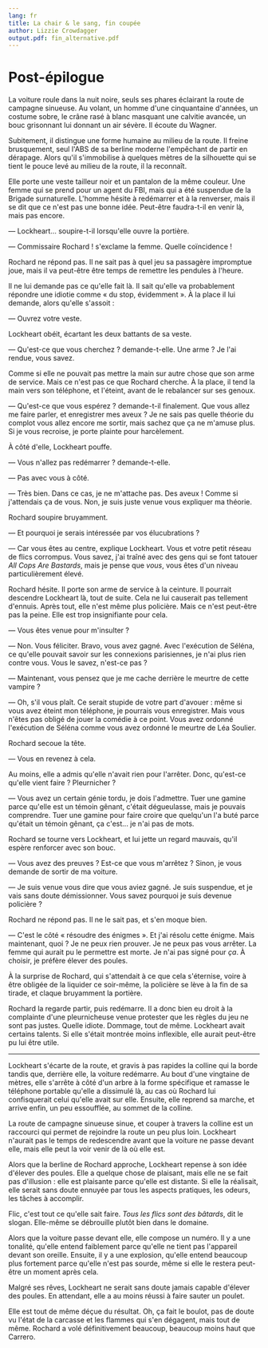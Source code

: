```yaml
---
lang: fr
title: La chair & le sang, fin coupée
author: Lizzie Crowdagger
output.pdf: fin_alternative.pdf
---
```


Post-épilogue
================

La voiture roule dans la nuit noire, seuls ses phares éclairant la
route de campagne sinueuse. Au volant, un homme d'une cinquantaine d'années, un
costume sobre, le crâne rasé à blanc masquant une calvitie avancée,
un bouc grisonnant lui donnant un air sévère. Il écoute du Wagner. 

Subitement, il distingue une forme humaine au milieu de la route. Il
freine brusquement, seul l'ABS de sa berline moderne l'empêchant de
partir en dérapage. Alors qu'il s'immobilise à quelques mètres de la
silhouette qui se tient le pouce levé au milieu de la route, il la
reconnaît. 

Elle porte une veste tailleur noir et un pantalon de la même
couleur. Une femme qui se prend pour un agent du FBI, mais qui a été
suspendue de la Brigade surnaturelle. L'homme hésite à redémarrer et à
la renverser, mais il se dit que ce n'est pas une bonne
idée. Peut-être faudra-t-il en venir là, mais pas encore.

— Lockheart... soupire-t-il lorsqu'elle ouvre la portière. 

— Commissaire Rochard ! s'exclame la femme. Quelle coïncidence !

Rochard ne répond pas. Il ne sait pas à quel jeu sa passagère
impromptue joue, mais il va peut-être être temps de remettre les
pendules à l'heure. 

Il ne lui demande pas ce qu'elle fait là. Il sait qu'elle va
probablement répondre une idiotie comme « du stop, évidemment ». À la
place il lui demande, alors qu'elle s'assoit : 

— Ouvrez votre veste. 

Lockheart obéit, écartant les deux battants de sa veste. 

— Qu'est-ce que vous cherchez ? demande-t-elle. Une arme ? Je l'ai
rendue, vous savez. 

Comme si elle ne pouvait pas mettre la main sur autre chose que son
arme de service. Mais ce n'est pas ce que Rochard cherche. À la place,
il tend la main vers son téléphone, et l'éteint, avant de le
rebalancer sur ses genoux. 

— Qu'est-ce que vous espérez ? demande-t-il finalement. Que vous allez
me faire parler, et enregistrer mes aveux ? Je ne sais pas quelle
théorie du complot vous allez encore me sortir, mais sachez que ça ne
m'amuse plus. Si je vous recroise, je porte plainte pour harcèlement. 

À côté d'elle, Lockheart pouffe. 

— Vous n'allez pas redémarrer ? demande-t-elle.

— Pas avec vous à côté.

— Très bien. Dans ce cas, je ne m'attache pas. Des aveux ! Comme si
j'attendais ça de vous. Non, je suis juste venue vous expliquer ma
théorie. 

Rochard soupire bruyamment.

— Et pourquoi je serais intéressée par vos élucubrations ?

— Car vous êtes au centre, explique Lockheart. Vous et votre petit
réseau de flics corrompus. Vous savez, j'ai traîné avec des gens qui
se font tatouer *All Cops Are Bastards*, mais je pense que *vous*,
vous êtes d'un niveau particulièrement élevé. 

Rochard hésite. Il porte son arme de service à la ceinture. Il
pourrait descendre Lockheart là, tout de suite. Cela ne lui causerait pas
tellement d'ennuis. Après tout, elle n'est même plus policière. Mais
ce n'est peut-être pas la peine. Elle est trop insignifiante pour
cela. 

— Vous êtes venue pour m'insulter ? 

— Non. Vous féliciter. Bravo, vous avez gagné. Avec l'exécution de
Séléna, ce qu'elle pouvait savoir sur les connexions parisiennes, je
n'ai plus rien contre vous. Vous le savez, n'est-ce pas ?

— Maintenant, vous pensez que je me cache derrière le meurtre de cette
vampire ?

— Oh, s'il vous plaît. Ce serait stupide de votre part d'avouer : même
si vous avez éteint mon téléphone, je pourrais vous enregistrer. Mais
vous n'êtes pas obligé de jouer la comédie à ce point. Vous avez
ordonné l'exécution de Séléna comme vous avez ordonné le meurtre de
Léa Soulier.

Rochard secoue la tête. 

— Vous en revenez à cela. 

Au moins, elle a admis qu'elle n'avait rien pour l'arrêter. Donc,
qu'est-ce qu'elle vient faire ? Pleurnicher ?

— Vous avez un certain génie tordu, je dois l'admettre. Tuer une
gamine parce qu'elle est un témoin gênant, c'était dégueulasse, mais
je pouvais comprendre. Tuer une gamine pour faire croire que quelqu'un
l'a buté parce qu'était un témoin gênant, ça c'est... je n'ai pas de
mots.

Rochard se tourne vers Lockheart, et lui jette un regard mauvais,
qu'il espère renforcer avec son bouc. 

— Vous avez des preuves ? Est-ce que vous m'arrêtez ?
Sinon, je vous demande de sortir de ma voiture. 

— Je suis venue vous dire que vous aviez gagné. Je suis suspendue, et je vais
sans doute démissionner. Vous savez pourquoi je suis devenue policière
?

Rochard ne répond pas. Il ne le sait pas, et s'en moque bien.

— C'est le côté « résoudre des énigmes ». Et j'ai résolu cette
énigme. Mais maintenant, quoi ? Je ne peux rien prouver. Je ne peux
pas vous arrêter. La femme qui aurait pu le permettre est morte. Je
n'ai pas signé pour *ça*. À choisir, je préfère élever des poules. 

À la surprise de Rochard, qui s'attendait à ce que cela s'éternise,
voire à être obligée de la liquider ce soir-même, la policière se lève
à la fin de sa tirade, et claque bruyamment la portière. 

Rochard la regarde partir, puis redémarre. Il a donc bien eu
droit à la complainte d'une pleurnicheuse venue protester que les
règles du jeu ne sont pas justes. Quelle idiote. Dommage, tout de
même. Lockheart avait certains talents. Si elle s'était montrée moins
inflexible, elle aurait peut-être pu lui être utile. 


*****

Lockheart s'écarte de la route, et gravis à pas rapides la
colline qui la borde tandis que, derrière elle, la voiture redémarre. Au bout
d'une vingtaine de mètres, elle s'arrête à côté d'un arbre à la
forme spécifique et ramasse le téléphone portable qu'elle a
dissimulé là, au cas où Rochard lui confisquerait celui qu'elle avait
sur elle. Ensuite,
elle reprend sa marche, et arrive enfin, un peu essoufflée, au
sommet de la colline.

La route de campagne sinueuse sinue, et couper à travers la colline
est un raccourci qui permet de rejoindre la route un peu plus
loin. Lockheart n'aurait pas le temps de redescendre avant que la voiture ne passe
devant elle, mais elle peut la voir venir de là où elle est.

Alors que la berline de Rochard approche, Lockheart repense à son
idée d'élever des poules. Elle a quelque chose de plaisant, mais
elle ne se fait pas d'illusion : elle est plaisante parce qu'elle
est distante. Si elle la réalisait, elle serait sans doute ennuyée
par tous les aspects pratiques, les odeurs, les tâches à accomplir. 

Flic, c'est  tout ce qu'elle sait faire. *Tous les flics sont des
bâtards*,  dit le slogan. Elle-même se débrouille plutôt bien
dans le domaine. 

Alors que la voiture passe devant elle, elle compose un numéro. Il
y a une tonalité, qu'elle entend faiblement parce qu'elle ne
tient pas l'appareil devant son oreille. Ensuite, il y a une
explosion, qu'elle entend beaucoup plus fortement parce qu'elle
n'est pas sourde, même si elle le restera peut-être un moment
après cela. 

Malgré ses rêves, Lockheart ne serait sans doute jamais capable
d'élever des poules. En attendant, elle a au moins réussi à faire
sauter un poulet. 

Elle est tout de même déçue du résultat. Oh, ça fait le boulot,
pas de doute vu l'état de la carcasse et les flammes qui s'en
dégagent, mais tout de même. Rochard a volé définitivement
beaucoup, beaucoup moins haut que Carrero. 
